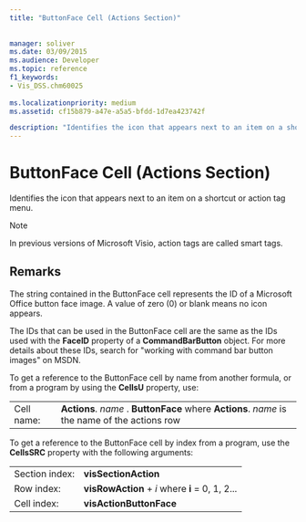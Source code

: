 ```yaml
---
title: "ButtonFace Cell (Actions Section)"
 
 
manager: soliver
ms.date: 03/09/2015
ms.audience: Developer
ms.topic: reference
f1_keywords:
- Vis_DSS.chm60025
 
ms.localizationpriority: medium
ms.assetid: cf15b879-a47e-a5a5-bfdd-1d7ea423742f

description: "Identifies the icon that appears next to an item on a shortcut or action tag menu."
---
```


# ButtonFace Cell (Actions Section)

Identifies the icon that appears next to an item on a shortcut or action tag menu.
  
> [!NOTE]
> In previous versions of Microsoft Visio, action tags are called smart tags. 
  
## Remarks

The string contained in the ButtonFace cell represents the ID of a Microsoft Office button face image. A value of zero (0) or blank means no icon appears. 
  
The IDs that can be used in the ButtonFace cell are the same as the IDs used with the **FaceID** property of a **CommandBarButton** object. For more details about these IDs, search for "working with command bar button images" on MSDN. 
  
To get a reference to the ButtonFace cell by name from another formula, or from a program by using the **CellsU** property, use: 
  
|||
|:-----|:-----|
|Cell name:  <br/> |**Actions**.  *name*  . **ButtonFace**         where **Actions**.  *name*  is the name of the actions row  <br/> |
   
To get a reference to the ButtonFace cell by index from a program, use the **CellsSRC** property with the following arguments: 
  
|||
|:-----|:-----|
|Section index:  <br/> |**visSectionAction** <br/> |
|Row index:  <br/> |**visRowAction** +  *i*           where **i** = 0, 1, 2...  <br/> |
|Cell index:  <br/> |**visActionButtonFace** <br/> |
   

